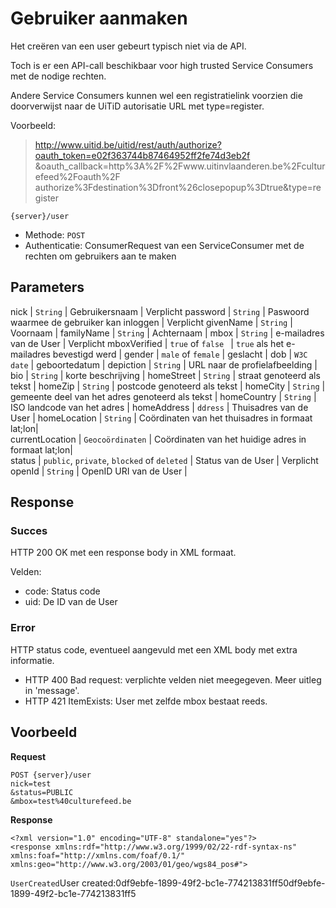 ---
---

# Gebruiker aanmaken

Het creëren van een user gebeurt typisch niet via de API.

Toch is er een API-call beschikbaar voor high trusted Service Consumers met de nodige rechten.

Andere Service Consumers kunnen wel een registratielink voorzien die doorverwijst naar de UiTiD autorisatie URL met type=register.

Voorbeeld:

> http://www.uitid.be/uitid/rest/auth/authorize?oauth_token=e02f363744b87464952ff2fe74d3eb2f
&oauth_callback=http%3A%2F%2Fwww.uitinvlaanderen.be%2Fculturefeed%2Foauth%2F
authorize%3Fdestination%3Dfront%26closepopup%3Dtrue&type=register

	{server}/user

* Methode: ```POST```
* Authenticatie: ConsumerRequest van een ServiceConsumer met de rechten om gebruikers aan te maken

## Parameters

nick | ```String``` | Gebruikersnaam | Verplicht
password | ```String``` | Paswoord waarmee de gebruiker kan inloggen | Verplicht
givenName	| ```String```	| Voornaam  |
familyName |	```String``` | Achternaam	|
mbox | ```String```	 | e-mailadres van de User | Verplicht
mboxVerified	| ```true``` of ```false ``` | ```true``` als het e-mailadres bevestigd werd |
gender |	```male``` of ```female``` |	geslacht |
dob |	```W3C date```	| geboortedatum  |
depiction	| ```String```	| URL naar de profielafbeelding |	 
bio	| ```String``` | korte beschrijving |
homeStreet | ```String```	 | straat genoteerd als tekst	 |
homeZip	| ```String``` | postcode genoteerd als tekst	 |
homeCity	| ```String``` | gemeente deel van het adres genoteerd als tekst	 |
homeCountry	| ```String```	| ISO landcode van het adres |
homeAddress	| ```ddress``` | Thuisadres van de User	 |
homeLocation	| ```String``` | Coördinaten van het thuisadres in formaat lat;lon|		 
currentLocation	| ```Geocoördinaten``` | Coördinaten van het huidige adres in formaat lat;lon|		 
status | ```public```, ```private```, ```blocked``` of ```deleted``` | Status van de User | Verplicht  
openId | ```String``` | 	OpenID URI van de User |

## Response

### Succes

HTTP 200 OK met een response body in XML formaat.

Velden:

* code: Status code
* uid: De ID van de User

### Error

HTTP status code, eventueel aangevuld met een XML body met extra informatie.

* HTTP 400 Bad request: verplichte velden niet meegegeven. Meer uitleg in 'message'.
* HTTP 421 ItemExists: User met zelfde mbox bestaat reeds.

## Voorbeeld

**Request**

	POST {server}/user
	nick=test
	&status=PUBLIC
	&mbox=test%40culturefeed.be

**Response**

	<?xml version="1.0" encoding="UTF-8" standalone="yes"?>
	<response xmlns:rdf="http://www.w3.org/1999/02/22-rdf-syntax-ns" xmlns:foaf="http://xmlns.com/foaf/0.1/" xmlns:geo="http://www.w3.org/2003/01/geo/wgs84_pos#">
   <code>UserCreated</code><message>User created:0df9ebfe-1899-49f2-bc1e-774213831ff5</message><uid>0df9ebfe-1899-49f2-bc1e-774213831ff5</uid>
	</response>
